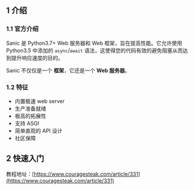 ## 1 介绍

### 1.1 官方介绍

Sanic 是 Python3.7+ Web 服务器和 Web 框架，旨在提高性能。它允许使用 Python3.5 中添加的 `async`/`await` 语法，这使得您的代码有效的避免阻塞从而达到提升响应速度的目的。

 Sanic 不仅仅是一个 **框架**，它还是一个 **Web 服务器**。

### 1.2 特征

- 内置极速 web server
- 生产准备就绪
- 极高的拓展性
- 支持 ASGI
- 简单直观的 API 设计
- 社区保障


## 2 快速入门

教程地址：[https://www.couragesteak.com/article/331](https://www.couragesteak.com/article/331)
